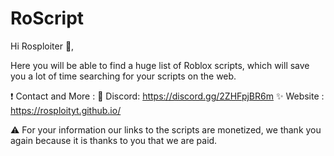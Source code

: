 # RoScript
Hi Rosploiter 👋,

Here you will be able to find a huge list of Roblox scripts, which will save you a lot of time searching for your scripts on the web.

❗️ Contact and More : 
📸 Discord: https://discord.gg/2ZHFpjBR6m
✨ Website : https://rosploityt.github.io/

⚠ For your information our links to the scripts are monetized, we thank you again because it is thanks to you that we are paid.
